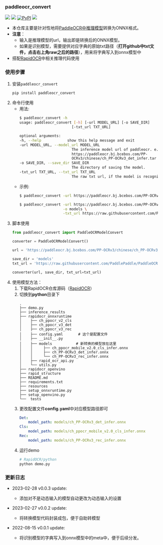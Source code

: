 ### paddleocr_convert
<p>
    <a href=""><img src="https://img.shields.io/badge/Python->=3.7,<=3.10-aff.svg"></a>
    <a href=""><img src="https://img.shields.io/badge/OS-Linux%2C%20Win%2C%20Mac-pink.svg"></a>
    <a href="https://pypi.org/project/paddleocr_convert/"><img alt="PyPI" src="https://img.shields.io/pypi/v/paddleocr_convert"></a>
    <a href="https://pepy.tech/project/paddleocr_convert"><img src="https://static.pepy.tech/personalized-badge/paddleocr_convert?period=total&units=abbreviation&left_color=grey&right_color=blue&left_text=Downloads"></a>
</p>

- 本仓库主要是针对性地将[PaddleOCR中推理模型](https://github.com/PaddlePaddle/PaddleOCR/blob/release/2.6/doc/doc_ch/models_list.md)转换为ONNX格式。
- **注意**：
  - 输入是推理模型的url，输出即是转换后的ONNX模型。
  - 如果是识别模型，需要提供对应字典的原始txt路径（**打开github中txt文件，点击右上角raw之后的路径**），用来将字典写入到onnx模型中
- 搭配[RapidOCR](https://github.com/RapidAI/RapidOCR)中相关推理代码使用


### 使用步骤
1. 安装`paddleocr_convert`
   ```bash
   pip install paddleocr_convert
   ```
2. 命令行使用
   - 用法:
        ```bash
        $ paddleocr_convert -h
        usage: paddleocr_convert [-h] [-url MODEL_URL] [-o SAVE_DIR]
                                [-txt_url TXT_URL]

        optional arguments:
        -h, --help            show this help message and exit
        -url MODEL_URL, --model_url MODEL_URL
                                The inference model url of paddleocr. e.g.
                                https://paddleocr.bj.bcebos.com/PP-
                                OCRv3/chinese/ch_PP-OCRv3_det_infer.tar
        -o SAVE_DIR, --save_dir SAVE_DIR
                                The directory of saving the model.
        -txt_url TXT_URL, --txt_url TXT_URL
                                The raw txt url, if the model is recognition model.
        ```
   - 示例:
        ```bash
        $ paddleocr_convert -url https://paddleocr.bj.bcebos.com/PP-OCRv3/chinese/ch_PP-OCRv3_det_infer.tar -o models

        $ paddleocr_convert -url https://paddleocr.bj.bcebos.com/PP-OCRv3/chinese/ch_PP-OCRv3_rec_infer.tar \
                            -o models \
                            -txt_url https://raw.githubusercontent.com/PaddlePaddle/PaddleOCR/release/2.6/ppocr/utils/ppocr_keys_v1.txt
        ```
3. 脚本使用
    ```python
    from paddleocr_convert import PaddleOCRModelConvert

    converter = PaddleOCRModelConvert()

    url = 'https://paddleocr.bj.bcebos.com/PP-OCRv3/chinese/ch_PP-OCRv3_rec_infer.tar'

    save_dir = 'models'
    txt_url = 'https://raw.githubusercontent.com/PaddlePaddle/PaddleOCR/release/2.6/ppocr/utils/ppocr_keys_v1.txt'

    converter(url, save_dir, txt_url=txt_url)
    ```
4. 使用模型方法：
    1. 下载RapidOCR仓库源码（[RapidOCR](https://github.com/RapidAI/RapidOCR)）
    2. 切换到**python**目录下
        ```text
        .
        ├── demo.py
        ├── inference_results
        ├── rapidocr_onnxruntime
        │    ├── ch_ppocr_v2_cls
        │    ├── ch_ppocr_v3_det
        │    ├── ch_ppocr_v3_rec
        │    ├── config.yaml       # 这个是配置文件
        │    ├── __init__.py
        │    ├── models           # 新转换的模型放在这里
        │    │     ├── ch_ppocr_mobile_v2.0_cls_infer.onnx
        │    │     ├── ch_PP-OCRv3_det_infer.onnx
        │    │     └── ch_PP-OCRv3_rec_infer.onnx
        │    ├── rapid_ocr_api.py
        │    └── utils.py
        ├── rapidocr_openvino
        ├── rapid_structure
        ├── README.md
        ├── requirements.txt
        ├── resources
        ├── setup_onnxruntime.py
        ├── setup_openvino.py
        └──  tests
        ```
    3. 更改配置文件**config.yaml**中对应模型路径即可
        ```yaml
        Det:
            model_path: models/ch_PP-OCRv3_det_infer.onnx
        Cls:
            model_path: models/ch_ppocr_mobile_v2.0_cls_infer.onnx
        Rec:
            model_path: models/ch_PP-OCRv3_rec_infer.onnx
        ```
    4. 运行demo
        ```bash
        # RapidOCR/python
        python demo.py
        ```


### 更新日志
- 2023-02-28 v0.0.3 update:
  - 添加对不是动态输入的模型自动更改为动态输入的设置

- 2023-02-27 v0.0.2 update:
  - 将转换模型代码封装成包，便于自助转模型

- 2022-08-15 v0.0.1 update:
  - 将识别模型的字典写入到onnx模型中的meta中，便于后续分发。
